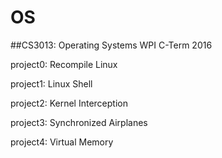 # OS
##CS3013: Operating Systems WPI C-Term 2016

project0: Recompile Linux

project1: Linux Shell

project2: Kernel Interception

project3: Synchronized Airplanes

project4: Virtual Memory
